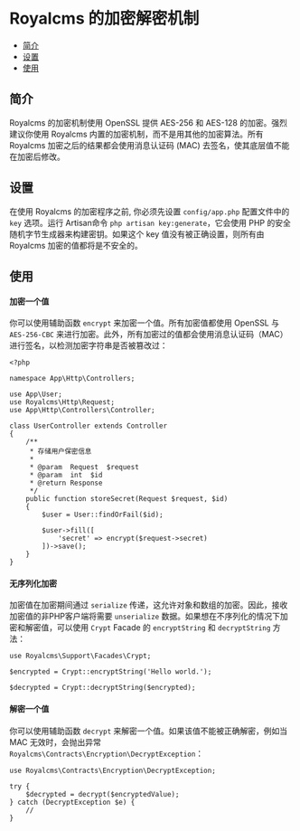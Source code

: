# Royalcms 的加密解密机制

- [简介](#introduction)
- [设置](#configuration)
- [使用](#using-the-encrypter)

<a name="introduction"></a>
## 简介

Royalcms 的加密机制使用 OpenSSL 提供 AES-256 和 AES-128 的加密。强烈建议你使用 Royalcms 内置的加密机制，而不是用其他的加密算法。所有 Royalcms 加密之后的结果都会使用消息认证码 (MAC) 去签名，使其底层值不能在加密后修改。

<a name="configuration"></a>
## 设置

在使用 Royalcms 的加密程序之前, 你必须先设置 `config/app.php` 配置文件中的 `key` 选项。运行 Artisan命令 `php artisan key:generate`，它会使用 PHP 的安全随机字节生成器来构建密钥。如果这个 key 值没有被正确设置，则所有由 Royalcms 加密的值都将是不安全的。

<a name="using-the-encrypter"></a>
## 使用

#### 加密一个值

你可以使用辅助函数 `encrypt` 来加密一个值。所有加密值都使用 OpenSSL 与 `AES-256-CBC` 来进行加密。此外，所有加密过的值都会使用消息认证码（MAC）进行签名，以检测加密字符串是否被篡改过：

    <?php
    
    namespace App\Http\Controllers;
    
    use App\User;
    use Royalcms\Http\Request;
    use App\Http\Controllers\Controller;
    
    class UserController extends Controller
    {
        /**
         * 存储用户保密信息
         *
         * @param  Request  $request
         * @param  int  $id
         * @return Response
         */
        public function storeSecret(Request $request, $id)
        {
            $user = User::findOrFail($id);
    
            $user->fill([
                'secret' => encrypt($request->secret)
            ])->save();
        }
    }

#### 无序列化加密

加密值在加密期间通过 `serialize` 传递，这允许对象和数组的加密。因此，接收加密值的非PHP客户端将需要 `unserialize` 数据。如果想在不序列化的情况下加密和解密值，可以使用 `Crypt` Facade 的 `encryptString` 和 `decryptString` 方法：

    use Royalcms\Support\Facades\Crypt;
    
    $encrypted = Crypt::encryptString('Hello world.');
    
    $decrypted = Crypt::decryptString($encrypted);

#### 解密一个值

你可以使用辅助函数 `decrypt` 来解密一个值。如果该值不能被正确解密，例如当 MAC 无效时，会抛出异常 `Royalcms\Contracts\Encryption\DecryptException`：

    use Royalcms\Contracts\Encryption\DecryptException;
    
    try {
        $decrypted = decrypt($encryptedValue);
    } catch (DecryptException $e) {
        //
    }
